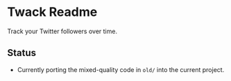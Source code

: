# Twack Readme

Track your Twitter followers over time.

## Status

* Currently porting the mixed-quality code in `old/` into the current project.
